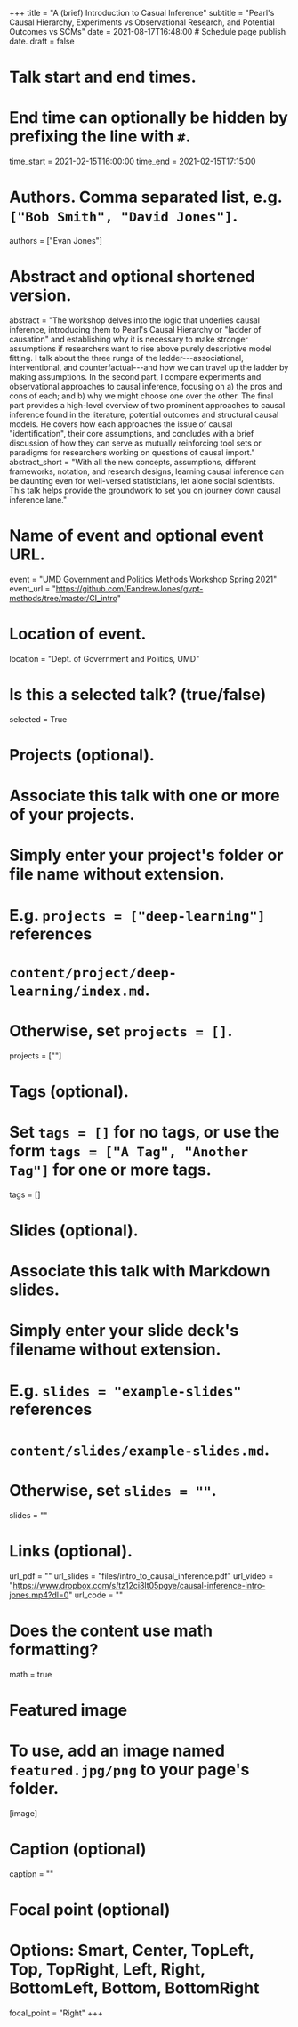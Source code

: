 +++
title = "A (brief) Introduction to Casual Inference"
subtitle = "Pearl's Causal Hierarchy, Experiments vs Observational Research, and Potential Outcomes vs SCMs"
date = 2021-08-17T16:48:00  # Schedule page publish date.
draft = false

# Talk start and end times.
#   End time can optionally be hidden by prefixing the line with `#`.
time_start = 2021-02-15T16:00:00
time_end = 2021-02-15T17:15:00

# Authors. Comma separated list, e.g. `["Bob Smith", "David Jones"]`.
authors = ["Evan Jones"]

# Abstract and optional shortened version.
abstract = "The workshop delves into the logic that underlies causal inference, introducing them to Pearl's Causal Hierarchy or "ladder of causation" and establishing why it is necessary to make stronger assumptions if researchers want to rise above purely descriptive model fitting. I talk about the three rungs of the ladder---associational, interventional, and counterfactual---and how we can travel up the ladder by making assumptions. In the second part, I compare experiments and observational approaches to causal inference, focusing on a) the pros and cons of each; and b) why we might choose one over the other. The final part provides a high-level overview of two prominent approaches to causal inference found in the literature, potential outcomes and structural causal models. He covers how each approaches the issue of causal "identification", their core assumptions, and concludes with a brief discussion of how they can serve as mutually reinforcing tool sets or paradigms for researchers working on questions of causal import."
abstract_short = "With all the new concepts, assumptions, different frameworks, notation, and research designs, learning causal inference can be daunting even for well-versed statisticians, let alone social scientists. This talk helps provide the groundwork to set you on journey down causal inference lane."

# Name of event and optional event URL.
event = "UMD Government and Politics Methods Workshop Spring 2021"
event_url = "https://github.com/EandrewJones/gvpt-methods/tree/master/CI_intro"

# Location of event.
location = "Dept. of Government and Politics, UMD"

# Is this a selected talk? (true/false)
selected = True

# Projects (optional).
#   Associate this talk with one or more of your projects.
#   Simply enter your project's folder or file name without extension.
#   E.g. `projects = ["deep-learning"]` references 
#   `content/project/deep-learning/index.md`.
#   Otherwise, set `projects = []`.
projects = [""]

# Tags (optional).
#   Set `tags = []` for no tags, or use the form `tags = ["A Tag", "Another Tag"]` for one or more tags.
tags = []

# Slides (optional).
#   Associate this talk with Markdown slides.
#   Simply enter your slide deck's filename without extension.
#   E.g. `slides = "example-slides"` references 
#   `content/slides/example-slides.md`.
#   Otherwise, set `slides = ""`.
slides = ""

# Links (optional).
url_pdf = ""
url_slides = "files/intro_to_causal_inference.pdf"
url_video = "https://www.dropbox.com/s/tz12ci8lt05pgye/causal-inference-intro-jones.mp4?dl=0"
url_code = ""

# Does the content use math formatting?
math = true

# Featured image
# To use, add an image named `featured.jpg/png` to your page's folder. 
[image]
  # Caption (optional)
  caption = ""

  # Focal point (optional)
  # Options: Smart, Center, TopLeft, Top, TopRight, Left, Right, BottomLeft, Bottom, BottomRight
  focal_point = "Right"
+++
